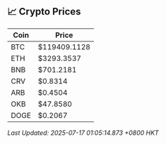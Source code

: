 ## 📈 Crypto Prices

| Coin | Price |
| ---- | ----- |
| BTC | $119409.1128 |
| ETH | $3293.3537 |
| BNB | $701.2181 |
| CRV | $0.8314 |
| ARB | $0.4504 |
| OKB | $47.8580 |
| DOGE | $0.2067 |

_Last Updated: 2025-07-17 01:05:14.873 +0800 HKT_